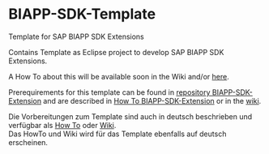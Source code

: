 # BIAPP-SDK-Template
Template for SAP BIAPP SDK Extensions

Contains Template as Eclipse project to develop SAP BIAPP SDK Extensions.

A How To about this will be available soon in the Wiki and/or <a href="http://jearn.net16.net/biapp/BIAPP-SDK-Template/en.html">here</a>.
<br/>

Prerequirements for this template can be found in <a href="https://github.com/jearn/BIAPP-SDK-Extension">repository BIAPP-SDK-Extension</a> and are described in <a href="http://jearn.net16.net/biapp/BIAPP-SDK-Extension/en.html">How To BIAPP-SDK-Extension</a> or in the <a href="https://github.com/jearn/BIAPP-SDK-Extension/wiki/HowTo.en">wiki</a>.
<br/>

Die Vorbereitungen zum Template sind auch in deutsch beschrieben und verf&uuml;gbar als <a href="http://jearn.net16.net/biapp/BIAPP-SDK-Extension/de.html">How To</a> oder <a href="https://github.com/jearn/BIAPP-SDK-Extension/wiki/HowTo.de">Wiki</a>.
<br/>
Das HowTo und Wiki wird f&uuml;r das Template ebenfalls auf deutsch erscheinen.

